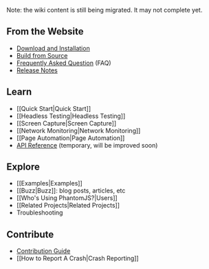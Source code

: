 Note: the wiki content is still being migrated. It may not complete yet.

## From the Website

* [Download and Installation](http://phantomjs.org/download.html)
* [Build from Source](http://phantomjs.org/build.html)
* [Frequently Asked Question](http://phantomjs.org/faq.html) (FAQ)
* [Release Notes](http://phantomjs.org/releases.html)

## Learn

* [[Quick Start|Quick Start]]
* [[Headless Testing|Headless Testing]]
* [[Screen Capture|Screen Capture]]
* [[Network Monitoring|Network Monitoring]]
* [[Page Automation|Page Automation]]
* [API Reference](http://code.google.com/p/phantomjs/wiki/Interface) (temporary, will be improved soon)

## Explore

* [[Examples|Examples]]
* [[Buzz|Buzz]]: blog posts, articles, etc
* [[Who's Using PhantomJS?|Users]]
* [[Related Projects|Related Projects]]
* Troubleshooting

## Contribute

* [Contribution Guide](https://github.com/ariya/phantomjs/blob/master/CONTRIBUTING.md)
* [[How to Report A Crash|Crash Reporting]]